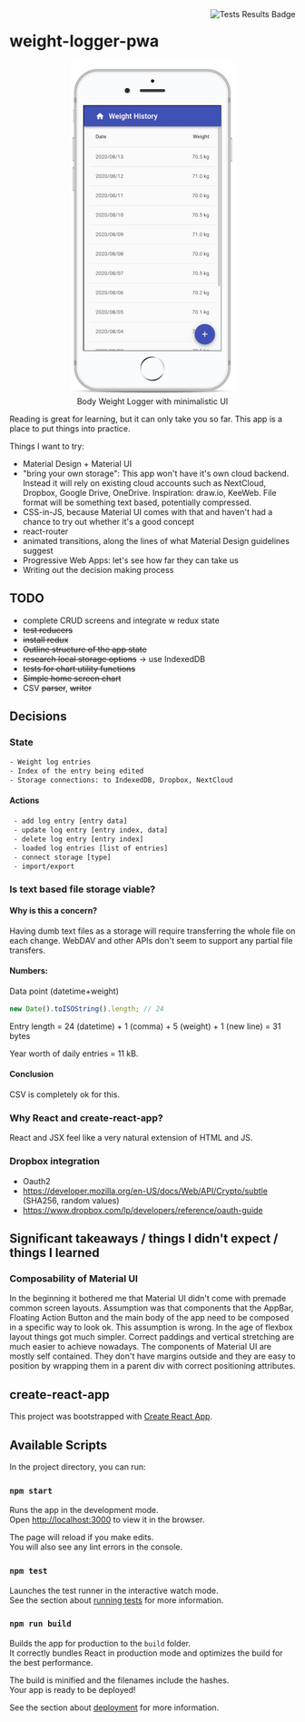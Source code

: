<img alt="Tests Results Badge" src="https://github.com/drola/weight-logger-pwa/workflows/Tests/badge.svg" align="right"/>

# weight-logger-pwa

<p align="center">
<a href="./img/screenshot.png"><img alt="Weight Logger PWA Screenshot" src="./img/screenshot_scaled.png"/></a><br/>
Body Weight Logger with minimalistic UI
</p>

Reading is great for learning, but it can only take you so far. This app is a place to put things into practice.

Things I want to try:

- Material Design + Material UI
- "bring your own storage": This app won't have it's own cloud backend.
  Instead it will rely on existing cloud accounts such as NextCloud, Dropbox, Google Drive, OneDrive.
  Inspiration: draw.io, KeeWeb. File format will be something text based, potentially compressed.
- CSS-in-JS, because Material UI comes with that and haven't had a chance to try out whether it's a good concept
- react-router
- animated transitions, along the lines of what Material Design guidelines suggest
- Progressive Web Apps: let's see how far they can take us
- Writing out the decision making process

## TODO

- complete CRUD screens and integrate w redux state
- <del>test reducers</del>
- <del>install redux</del>
- <del>Outline structure of the app state</del>
- <del>research local storage options</del> -> use IndexedDB
- <del>tests for chart utility functions</del>
- <del>Simple home screen chart</del>
- CSV <del>parser</del>, <del>writer</del>

## Decisions

### State

```
- Weight log entries
- Index of the entry being edited
- Storage connections: to IndexedDB, Dropbox, NextCloud
```

#### Actions

```
 - add log entry [entry data]
 - update log entry [entry index, data]
 - delete log entry [entry index]
 - loaded log entries [list of entries]
 - connect storage [type]
 - import/export

```

### Is text based file storage viable?

#### Why is this a concern?

Having dumb text files as a storage will require transferring the whole file on each change.
WebDAV and other APIs don't seem to support any partial file transfers.

#### Numbers:

Data point (datetime+weight)

```js
new Date().toISOString().length; // 24
```

Entry length = 24 (datetime) + 1 (comma) + 5 (weight) + 1 (new line)
= 31 bytes

Year worth of daily entries = 11 kB.

#### Conclusion

CSV is completely ok for this.

### Why React and create-react-app?

React and JSX feel like a very natural extension of HTML and JS.

### Dropbox integration

- Oauth2
- https://developer.mozilla.org/en-US/docs/Web/API/Crypto/subtle (SHA256, random values)
- https://www.dropbox.com/lp/developers/reference/oauth-guide

## Significant takeaways / things I didn't expect / things I learned

### Composability of Material UI

In the beginning it bothered me that Material UI didn't come with premade common screen layouts. Assumption
was that components that the AppBar, Floating Action Button and the main body of the app need to be composed
in a specific way to look ok. This assumption is wrong. In the age of flexbox layout things got much simpler. Correct
paddings and vertical stretching are much easier to achieve nowadays. The components of Material UI are mostly
self contained. They don't have margins outside and they are easy to position
by wrapping them in a parent div with correct positioning attributes.

## create-react-app

This project was bootstrapped with [Create React App](https://github.com/facebook/create-react-app).

## Available Scripts

In the project directory, you can run:

### `npm start`

Runs the app in the development mode.<br />
Open [http://localhost:3000](http://localhost:3000) to view it in the browser.

The page will reload if you make edits.<br />
You will also see any lint errors in the console.

### `npm test`

Launches the test runner in the interactive watch mode.<br />
See the section about [running tests](https://facebook.github.io/create-react-app/docs/running-tests) for more information.

### `npm run build`

Builds the app for production to the `build` folder.<br />
It correctly bundles React in production mode and optimizes the build for the best performance.

The build is minified and the filenames include the hashes.<br />
Your app is ready to be deployed!

See the section about [deployment](https://facebook.github.io/create-react-app/docs/deployment) for more information.
